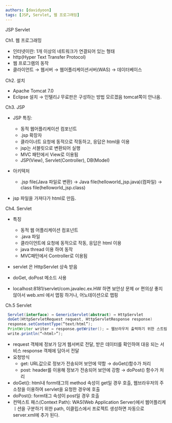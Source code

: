 ```yaml
---
authors: [davidyoon]
tags: [JSP, Servlet, 웹 프로그래밍]
---
```


JSP Servlet

Ch1. 웹 프로그래밍

- 인터넷이란: 1개 이상의 네트워크가 연결되어 있는 형태
- http(Hyper Text Transfer Protocol)
- 웹 프로그램의 동작
- 클라이언트 → 웹서버 → 웹어플리케이션서버(WAS) → 데이터베이스

Ch2. 설치

- Apache Tomcat 7.0
- Eclipse 설치 → 인텔리J 무료판은 구성하는 방법 모르겠음 tomcat쪽이 안나옴.

Ch3. JSP

- JSP 특징:

  - 동적 웹어플리케이션 컴포넌트
  - .jsp 확장자
  - 클라이너트 요청에 동적으로 작동하고, 응답은 html을 이용
  - jsp는 서블릿으로 변환되어 실행
  - MVC 패턴에서 View로 이용됨
  - JSP(View), Servlet(Controller), DB(Model)

- 아키텍처

  - .jsp file(Java 파일로 변환) → Java file(helloworld_jsp.java)(컴파일) → class file(helloworld_jsp.class)

- jsp 파일을 가져다가 html로 만듬.

Ch4. Servlet

- 특징

  - 동적 웹 어플리케이션 컴포넌트
  - .java 파일
  - 클라이언트에 요청에 동적으로 작동, 응답은 html 이용
  - java thread 이용 하여 동작
  - MVC패턴에서 Controller로 이용됨

- servlet 은 HttpServlet 상속 받음
- doGet, doPost 메소드 사용
- localhost:8181/servlet/com.javalec.ex.HW 하면 보안상 문제 or 편의상 좋지 않아서 web.xml 에서 맵핑 하거나, 어노테이션으로 맵핑

Ch.5 Servlet

```Java
 Servlet(interface) → GenericServlet(abstract) → HttpServlet
 doGet(HttpServletRequest request, HttpServletResponse response)
 response.setContentType(“text/html”);
 PrintWriter writer = response.getWriter(); ← 웹브라우저 출력하기 위한 스트림
 write.println(“<html>”);
```

- request 객체에 정보가 담겨 웹서버로 전달, 받은 데이터를 확인하여 대응 되는 서비스 response 객체에 담아서 전달
- 요청방식
  - get: URL값으로 정보가 전송되어 보안에 약함 → doGet()함수가 처리
  - post: header를 이용해 정보가 전송되어 보안에 강함 → doPost() 함수가 처리
- doGet(): html내 form태그의 method 속성이 get일 경우 호출, 웹브라우저의 주소창을 이용하여 servlet을 요청한 경우에 호출
- doPost(): form태그 속성이 post일 경우 호출
- 컨텍스트 패스(Context Path): WAS(Web Application Server)에서 웹어플리케ㅣ션을 구분하기 위한 path, 이클립스에서 프로젝트 생성하면 자동으로 server.xml에 추가 된다.
